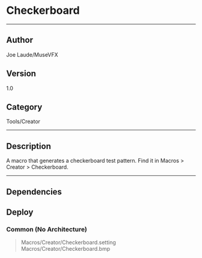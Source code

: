 # Checkerboard
___

## Author
Joe Laude/MuseVFX

## Version
1.0

## Category
Tools/Creator

___

## Description
<p>A macro that generates a checkerboard test pattern. Find it in Macros &gt; Creator &gt; Checkerboard.</p>

___

## Dependencies

## Deploy

### Common (No Architecture)

> Macros/Creator/Checkerboard.setting  
> Macros/Creator/Checkerboard.bmp  

